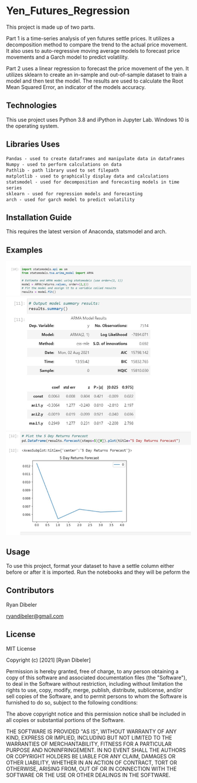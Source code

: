 # Yen_Futures_Regression

This project is made up of two parts.

Part 1 is a time-series analysis of yen futures settle prices.  It utilizes a decomposition method to compare the trend to the actual price movement.  It also uses to auto-regressive moving average models to forecast price movements and a Garch model to predict volatility.

Part 2 uses a linear regression to forecast the price movement of the yen.  It utilizes sklearn to create an in-sample and out-of-sample dataset to train a model and then test the model. The results are used to calculate the Root Mean Squared Error, an indicator of the models accuracy.     

## Technologies
This use project uses Python 3.8 and iPython in Jupyter Lab.  Windows 10 is the operating system.

## Libraries Uses
    Pandas - used to create dataframes and manipulate data in dataframes
    Numpy - used to perform calculations on data
    Pathlib - path library used to set filepath
    matplotlib - used to graphically display data and calculations
    statsmodel - used for decomposition and forecasting models in time series
    sklearn - used for regression models and forecasting
    arch - used for garch model to predict volatility 

## Installation Guide
This requires the latest version of Anaconda, statsmodel and arch. 

## Examples
![](./Images/ARMAcode.JPG)
![](./Images/ARMAsummary.jpg)
![](./Images/ARMAforecast.jpg) 

## Usage

To use this project, format your dataset to have a settle column either before or after it is imported.  Run the notebooks and they will be peform the 

## Contributors
Ryan Dibeler

ryandibeler@gmail.com

## License
MIT License

Copyright (c) [2021] [Ryan Dibeler]

Permission is hereby granted, free of charge, to any person obtaining a copy
of this software and associated documentation files (the "Software"), to deal
in the Software without restriction, including without limitation the rights
to use, copy, modify, merge, publish, distribute, sublicense, and/or sell
copies of the Software, and to permit persons to whom the Software is
furnished to do so, subject to the following conditions:

The above copyright notice and this permission notice shall be included in all
copies or substantial portions of the Software.

THE SOFTWARE IS PROVIDED "AS IS", WITHOUT WARRANTY OF ANY KIND, EXPRESS OR
IMPLIED, INCLUDING BUT NOT LIMITED TO THE WARRANTIES OF MERCHANTABILITY,
FITNESS FOR A PARTICULAR PURPOSE AND NONINFRINGEMENT. IN NO EVENT SHALL THE
AUTHORS OR COPYRIGHT HOLDERS BE LIABLE FOR ANY CLAIM, DAMAGES OR OTHER
LIABILITY, WHETHER IN AN ACTION OF CONTRACT, TORT OR OTHERWISE, ARISING FROM,
OUT OF OR IN CONNECTION WITH THE SOFTWARE OR THE USE OR OTHER DEALINGS IN THE
SOFTWARE.



